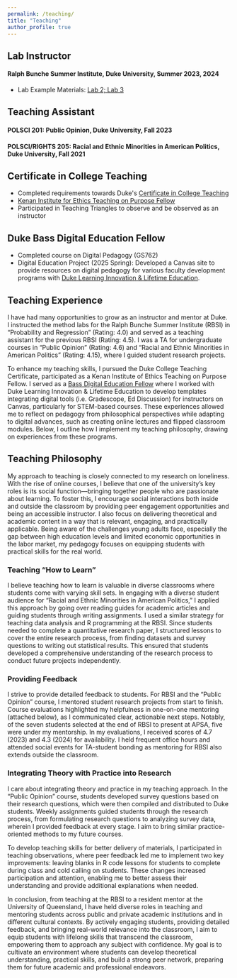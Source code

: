 ```yaml
---
permalink: /teaching/
title: "Teaching"
author_profile: true
---
```


## Lab Instructor
#### Ralph Bunche Summer Institute, Duke University, Summer 2023, 2024 
+ Lab Example Materials: <a class="btn" href='/files/lab2.html'> Lab 2; </a> <a class="btn" href="/files/lab3.html"> Lab 3 </a> 

## Teaching Assistant

#### POLSCI 201: Public Opinion, Duke University, Fall 2023

#### POLSCI/RIGHTS 205: Racial and Ethnic Minorities in American Politics, Duke University, Fall 2021


## Certificate in College Teaching
+ Completed requirements towards Duke's [Certificate in College Teaching](https://gradschool.duke.edu/professional-development/programs/certificate-college-teaching/)
+ [Kenan Institute for Ethics Teaching on Purpose Fellow](https://kenan.ethics.duke.edu/teaching-on-purpose/#:~:text=Teaching%20on%20Purpose%20brings%20doctoral,will%20help%20their%20students%20flourish) 
+ Participated in Teaching Triangles to observe and be observed as an instructor 


## Duke Bass Digital Education Fellow
+ Completed course on Digital Pedagogy (GS762)
+ Digital Education Project (2025 Spring): Developed a Canvas site to provide resources on digital pedagogy for various faculty development programs with [Duke Learning Innovation & Lifetime Education](https://lile.duke.edu/). 

## Teaching Experience
I have had many opportunities to grow as an instructor and mentor at Duke. I instructed the method labs for the Ralph Bunche Summer Institute (RBSI) in “Probability and Regression” (Rating: 4.0) and served as a teaching assistant for the previous RBSI (Rating: 4.5). I was a TA for undergraduate courses in “Public Opinion” (Rating: 4.6) and “Racial and Ethnic Minorities in American Politics” (Rating: 4.15), where I guided student research projects.  

To enhance my teaching skills, I pursued the Duke College Teaching Certificate, participated as a Kenan Institute of Ethics Teaching on Purpose Fellow. I served as a [Bass Digital Education Fellow](https://lile.duke.edu/learning-networks-communities/bass-digital-education-fellows-1/) where I worked with Duke Learning Innovation & Lifetime Education to develop templates integrating digital tools (i.e. Gradescope, Ed Discussion) for instructors on Canvas, particularly for STEM-based courses. These experiences allowed me to reflect on pedagogy from philosophical perspectives while adapting to digital advances, such as creating online lectures and flipped classroom modules. Below, I outline how I implement my teaching philosophy, drawing on experiences from these programs. 

## Teaching Philosophy
My approach to teaching is closely connected to my research on loneliness. With the rise of online courses, I believe that one of the university’s key roles is its social function—bringing together people who are passionate about learning. To foster this, I encourage social interactions both inside and outside the classroom by providing peer engagement opportunities and being an accessible instructor. I also focus on delivering theoretical and academic content in a way that is relevant, engaging, and practically applicable. Being aware of the challenges young adults face, especially the gap between high education levels and limited economic opportunities in the labor market, my pedagogy focuses on equipping students with practical skills for the real world. 

### Teaching “How to Learn”
I believe teaching how to learn is valuable in diverse classrooms where students come with varying skill sets. In engaging with a diverse student audience for “Racial and Ethnic Minorities in American Politics,” I applied this approach by going over reading guides for academic articles and guiding students through writing assignments.  I used a similar strategy for teaching data analysis and R programming at the RBSI. Since students needed to complete a quantitative research paper, I structured lessons to cover the entire research process, from finding datasets and survey questions to writing out statistical results. This ensured that students developed a comprehensive understanding of the research process to conduct future projects independently.

### Providing Feedback
I strive to provide detailed feedback to students. For RBSI and the “Public Opinion” course, I mentored student research projects from start to finish. Course evaluations highlighted my helpfulness in one-on-one mentoring (attached below), as I communicated clear, actionable next steps. Notably, of the seven students selected at the end of RBSI to present at APSA, five were under my mentorship. In my evaluations, I received scores of 4.7 (2023) and 4.3 (2024) for availability. I held frequent office hours and attended social events for TA-student bonding as mentoring for RBSI also extends outside the classroom. 

### Integrating Theory with Practice into Research
I care about integrating theory and practice in my teaching approach. In the “Public Opinion” course, students developed survey questions based on their research questions, which were then compiled and distributed to Duke students. Weekly assignments guided students through the research process, from formulating research questions to analyzing survey data, wherein I provided feedback at every stage. I aim to bring similar practice-oriented methods to my future courses. 

To develop teaching skills for better delivery of materials, I participated in teaching observations, where peer feedback led me to implement two key improvements: leaving blanks in R code lessons for students to complete during class and cold calling on students. These changes increased participation and attention, enabling me to better assess their understanding and provide additional explanations when needed.

In conclusion, from teaching at the RBSI to a resident mentor at the University of Queensland, I have held diverse roles in teaching and mentoring students across public and private academic institutions and in different cultural contexts. By actively engaging students, providing detailed feedback, and bringing real-world relevance into the classroom, I aim to equip students with lifelong skills that transcend the classroom, empowering them to approach any subject with confidence. My goal is to cultivate an environment where students can develop theoretical understanding, practical skills, and build a strong peer network, preparing them for future academic and professional endeavors.

